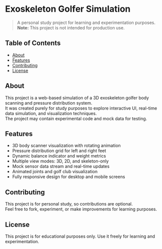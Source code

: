# Exoskeleton Golfer Simulation

> A personal study project for learning and experimentation purposes.  
> **Note:** This project is not intended for production use.

## Table of Contents
- [About](#about)
- [Features](#features)
- [Contributing](#contributing)
- [License](#license)

## About
This project is a web-based simulation of a 3D exoskeleton golfer body scanning and pressure distribution system.  
It was created purely for study purposes to explore interactive UI, real-time data simulation, and visualization techniques.  
The project may contain experimental code and mock data for testing.

## Features
- 3D body scanner visualization with rotating animation
- Pressure distribution grid for left and right feet
- Dynamic balance indicator and weight metrics
- Multiple view modes: 3D, 2D, and skeleton-only
- Mock sensor data stream and real-time updates
- Animated joints and golf club visualization
- Fully responsive design for desktop and mobile screens

## Contributing
This project is for personal study, so contributions are optional.  
Feel free to fork, experiment, or make improvements for learning purposes.

## License
This project is for educational purposes only. Use it freely for learning and experimentation.
